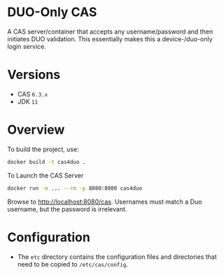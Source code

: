 DUO-Only CAS
=======================

A CAS server/container that accepts any username/password and then initiates DUO validation. 
This essentially makes this a device-/duo-only login service.

# Versions

- CAS `6.3.x`
- JDK `11`

# Overview

To build the project, use:

```bash
docker build -t cas4duo .
```

To Launch the CAS Server

```bash
docker run -e ... --rm -p 8080:8080 cas4duo
```

Browse to [http://localhost:8080/cas](http://localhost:8080/cas). Usernames must match a Duo username, but the password is irrelevant. 

# Configuration

- The `etc` directory contains the configuration files and directories that need to be copied to `/etc/cas/config`.

